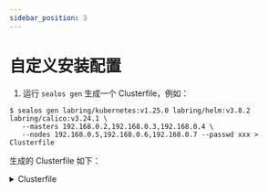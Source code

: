 ```yaml
---
sidebar_position: 3
---
```


# 自定义安装配置

1. 运行 `sealos gen` 生成一个 Clusterfile，例如：

```shell
$ sealos gen labring/kubernetes:v1.25.0 labring/helm:v3.8.2 labring/calico:v3.24.1 \
   --masters 192.168.0.2,192.168.0.3,192.168.0.4 \
   --nodes 192.168.0.5,192.168.0.6,192.168.0.7 --passwd xxx > Clusterfile
```

生成的 Clusterfile 如下：

<details>
<summary>Clusterfile</summary>

```yaml
apiVersion: apps.sealos.io/v1beta1
kind: Cluster
metadata:
  creationTimestamp: null
  name: default
spec:
  hosts:
  - ips:
    - 192.168.0.2:22
    - 192.168.0.3:22
    - 192.168.0.4:22
    roles:
    - master
    - amd64
  - ips:
    - 192.168.0.5:22
    - 192.168.0.6:22
    - 192.168.0.7:22
    roles:
    - node
    - amd64
  image:
  - labring/kubernetes:v1.24.0
  - labring/calico:v3.24.1
  ssh:
    passwd: xxx
    pk: /root/.ssh/id_rsa
    port: 22
    user: root
status: {}
```

</detail>

2. 将 [calico Clusterfile](https://github.com/labring/sealos/blob/main/applications/calico/Clusterfile) 追加到生成的 Clusterfile 后，然后更新集群配置。例如，要修改 pods 的 CIDR 范围，就可以修改 `networking.podSubnet` 和 `spec.data.spec.calicoNetwork.ipPools.cidr` 字段。最终的 Clusterfile 会像是这样:

<details>
<summary>Clusterfile</summary>

```yaml
apiVersion: apps.sealos.io/v1beta1
kind: Cluster
metadata:
  creationTimestamp: null
  name: default
spec:
  hosts:
    - ips:
        - 192.168.0.2:22
        - 192.168.0.3:22
        - 192.168.0.4:22
      roles:
        - master
        - amd64
    - ips:
        - 192.168.0.5:22
        - 192.168.0.6:22
        - 192.168.0.7:22
      roles:
        - node
        - amd64
  image:
    - labring/kubernetes:v1.25.0
    - labring/helm:v3.8.2
    - labring/calico:v3.24.1
  ssh:
    passwd: xxx
    pk: /root/.ssh/id_rsa
    port: 22
    user: root
status: {}
---
apiVersion: kubeadm.k8s.io/v1beta2
kind: ClusterConfiguration
networking:
  podSubnet: 10.160.0.0/12
---
apiVersion: apps.sealos.io/v1beta1
kind: Config
metadata:
  name: calico
spec:
  path: manifests/calico.yaml
  data: |
    apiVersion: operator.tigera.io/v1
    kind: Installation
    metadata:
      name: default
    spec:
      # Configures Calico networking.
      calicoNetwork:
        # Note: The ipPools section cannot be modified post-install.
        ipPools:
        - blockSize: 26
          # Note: Must be the same as podCIDR
          cidr: 10.160.0.0/12
          encapsulation: IPIP
          natOutgoing: Enabled
          nodeSelector: all()
        nodeAddressAutodetectionV4:
          interface: "eth.*|en.*"
```

</details>

3. 运行 `sealos apply -f Clusterfile` 启动集群。集群运行成功后会把 Clusterfile 保存到 `.sealos/default/Clusterfile` 文件中，可以修改其中字段来重新 apply 对集群进行变更。

**注意：**

- 可以参考[官方文档](https://kubernetes.io/docs/reference/config-api/kubeadm-config.v1beta2/)或运行 `kubeadm config print init-defaults` 命令来打印 kubeadm 配置。
- 实验性功能使用方法请查看 [CLI](https://www.sealos.io/docs/cli/apply#experimental)。
